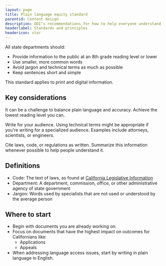 ```yaml
---
layout: page
title: Plain language equity standard
parentid: Content design
description: ODI’s recommendations for how to help everyone understand content
headerlabel: Standards and principles
headericon: star
---
```


<p class="text-lead">All state departments should:</p>

* Provide information to the public at an 8th grade reading level or lower
* Use smaller, more common words
* Avoid jargon and technical terms as much as possible
* Keep sentences short and simple

This standard applies to print and digital information.

## Key considerations

It can be a challenge to balance plain language and accuracy. Achieve the lowest reading level you can.

Write for your audience. Using technical terms might be appropriate if you're writing for a specialized audience. Examples include attorneys, scientists, or engineers.

Cite laws, code, or regulations as written. Summarize this information whenever possible to help people understand it.

## Definitions

* Code: The text of laws, as found at [California Legislative Information](https://leginfo.legislature.ca.gov/)
* Department: A department, commission, office, or other administrative agency of state government
* Jargon: Words used by specialists that are not used or understood by the average person

## Where to start

* Begin with documents you are already working on.
* Focus on documents that have the highest impact on outcomes for Californians like:
  * Applications
  * Appeals
* When addressing language access issues, start by writing in plain language in English.
